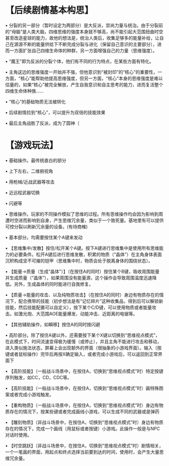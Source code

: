 # 【后续剧情基本构思】
•	分裂的另一部分（暂时设定为两部分）是大反派，崇尚力量与统治。由于分裂前的“母脑”是人类大脑，四维思维的强度本身就不够高，尚不能引起大范围扭曲时空甚至改造星球的能力，故他的想法是，统治人类后，收集足够多的能量补给，让自己在源源不断的能量供给下不断完成分裂与进化（保留自己意识的主要部分），进而一方面扩张自己四维生命体的种群，另一方面增强自己的力量（思维强度）。

•	“魔王”即为反派的分裂个体，他们有不同的行为特点，在某些方面有特化。

•	主角这边的思维强度一开始并不强，但他意识到“被封印”的“核心”的重要性，一方面，“核心”能帮助他提高思维强度，但另一方面，“核心”本身的思维强度是难以估量的，如果“核心”被完全解放，产生自我意识和自主思考的能力，进而复活整个四维生命体种族……

•	“核心”的基础物质无法被转化

•	后续剧情捡到“核心”，可以提升为双倍的技能效果

•	最后主角战胜了反派，成为了圆神（

# 【游戏玩法】
•	基础操作。最传统直白的部分

•	上下左右，二维俯视角

•	用枪械/近战武器等攻击

•	近远程武器切换

•	闪避等

•	思维操作。玩家的不同操作模拟了思维的过程。所有思维操作均会因为影响到周遭时空进而影响到自身，产生思维冗余量，类似于一个致死量。基地里有可以提供可控分裂以刷新冗余量的设备。(有待商榷)

•	基本部分。均需要按住某个A键来发动

•	【思维集中/发散】按住/松开某个A键。按下A键进行思维集中是使用所有思维能力的必要条件。松开A键后进行思维发散，积累的物质（“晶体”）在主角身体表面沉积构成坚不可摧的铠甲（思维集中时，物质会处于脱离身体的围绕状态）。

•	【能量→质量（生成“晶体”）】（在按住A的同时）按住某个B键，吸收周围能量并生成质量（“晶体”），如果周围没有能量源，这个操作会导致周围温度迅速降低。另外，生成晶体的同时能进行自我修复。

•	【质量→能量的攻击、以及纯物质攻击】（在按住A的同时）身边有物质存在的情况下，配合携带的技能（初步想法是有“记忆碎片”这种收集品，得到后可以解锁新技能，然后技能配置可以自定义），按下某个C/D键，可以使用物质或者能量攻击。如激光炮、大范围AOE能量爆发、动能冲击、近距离的电锯等。

•	【其他辅助操作，如瞬移】按住A的同时按闪避

•	高阶部分。除了按住A键以外，还需要按下某个X键以切换到“思维视点模式”，在此模式下，时间流速变得极为缓慢（或停止），并且主角不能进行攻击和移动，进入类似施法状态，屏幕上会出现额外的界面（很抽象的小游戏界面）。输入（按键或者鼠标操作）完毕后再按X确定输入，或者完成小游戏后，可以返回到正常界面下

•	【高阶技能】（一般战斗场景中，在按住A，切换到“思维视点模式”时）特定按键序列触发，如CC，CD，CDC等。

•	【高阶技能】（一般战斗场景中，在按住A，切换到“思维视点模式”时）画特殊图案或者完成小游戏触发。

•	【重构物质】（一般战斗场景中，在按住A，切换到“思维视点模式”时）身边有物质存在的情况下，按某些键或者完成画线小游戏，可以生成不同的武器或是弹药

•	【雕刻物质】（非战斗场景中，在按住A，切换到“思维视点模式”时）身边有物质存在的情况下，完成一个画线（用鼠标或者按键）小游戏。此操作一般是与NPC对话时使用。

•	【时空跳跃】（非战斗场景中，在按住A，切换到“思维视点模式”时）剧情相关，一个一笔画的界面，用起点和终点选择当前要到达的时间，使用时，会产生大量思维冗余量。

